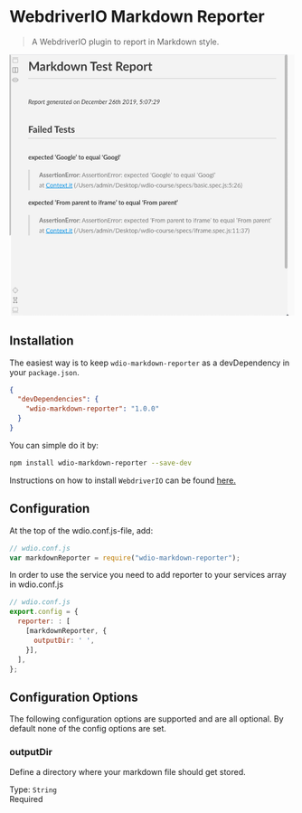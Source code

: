 # WebdriverIO Markdown Reporter

> A WebdriverIO plugin to report in Markdown style.

![Reporter](./img/reporter.png)

## Installation

The easiest way is to keep `wdio-markdown-reporter` as a devDependency in your `package.json`.

```json
{
  "devDependencies": {
    "wdio-markdown-reporter": "1.0.0"
  }
}
```

You can simple do it by:

```bash
npm install wdio-markdown-reporter --save-dev
```

Instructions on how to install `WebdriverIO` can be found [here.](https://webdriver.io/docs/gettingstarted.html)

## Configuration

At the top of the wdio.conf.js-file, add:

```js
// wdio.conf.js
var markdownReporter = require("wdio-markdown-reporter");
```

In order to use the service you need to add reporter to your services array in wdio.conf.js

```js
// wdio.conf.js
export.config = {
  reporter: : [
    [markdownReporter, {
      outputDir: ' ',
    }],
  ],
};
```

## Configuration Options

The following configuration options are supported and are all optional.
By default none of the config options are set.

### outputDir

Define a directory where your markdown file should get stored.

Type: `String`<br>
Required
